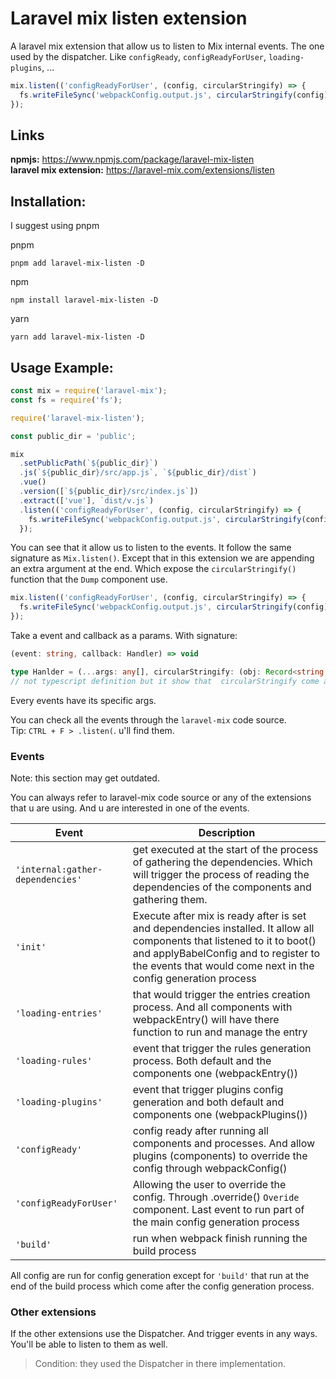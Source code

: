 # Laravel mix listen extension

A laravel mix extension that allow us to listen to Mix internal events. The one used by the dispatcher. Like `configReady`, `configReadyForUser`, `loading-plugins`, ...

```js
mix.listen(('configReadyForUser', (config, circularStringify) => {
  fs.writeFileSync('webpackConfig.output.js', circularStringify(config));
});
```

## Links

**npmjs:** https://www.npmjs.com/package/laravel-mix-listen   
**laravel mix extension:** https://laravel-mix.com/extensions/listen

## Installation:

I suggest using pnpm

pnpm

```
pnpm add laravel-mix-listen -D
```

npm

```
npm install laravel-mix-listen -D
```

yarn

```
yarn add laravel-mix-listen -D
```

## Usage Example:

```js
const mix = require('laravel-mix');
const fs = require('fs');

require('laravel-mix-listen');

const public_dir = 'public';

mix
  .setPublicPath(`${public_dir}`)
  .js(`${public_dir}/src/app.js`, `${public_dir}/dist`)
  .vue()
  .version([`${public_dir}/src/index.js`])
  .extract(['vue'], `dist/v.js`)
  .listen(('configReadyForUser', (config, circularStringify) => {
    fs.writeFileSync('webpackConfig.output.js', circularStringify(config));
  });
```

You can see that it allow us to listen to the events. It follow the same signature as `Mix.listen()`. Except that in this extension we are appending an extra argument at the end. Which expose the `circularStringify()` function that the `Dump` component use.

```js
mix.listen(('configReadyForUser', (config, circularStringify) => {
  fs.writeFileSync('webpackConfig.output.js', circularStringify(config));
});
```

Take a event and callback as a params. With signature:

```ts
(event: string, callback: Handler) => void

type Hanlder = (...args: any[], circularStringify: (obj: Record<string, any>) => string) => void
// not typescript definition but it show that  circularStringify come at the end
```

Every events have its specific args.

You can check all the events through the `laravel-mix` code source.<br>
Tip: `CTRL + F > .listen(`. u'll find them.

### Events

Note: this section may get outdated.

You can always refer to laravel-mix code source or any of the extensions that u are using. And u are interested in one of the events.

| Event                            | Description                                                                                                                                                                                                                        |
| -------------------------------- | ---------------------------------------------------------------------------------------------------------------------------------------------------------------------------------------------------------------------------------- |
| `'internal:gather-dependencies'` | get executed at the start of the process of gathering the dependencies. Which will trigger the process of reading the dependencies of the components and gathering them.                                                           |
| `'init'`                         | Execute after mix is ready after is set and dependencies installed. It allow all components that listened to it to boot() and applyBabelConfig and to register to the events that would come next in the config generation process |
| `'loading-entries'`              | that would trigger the entries creation process. And all components with webpackEntry() will have there function to run and manage the entry                                                                                       |
| `'loading-rules'`                | event that trigger the rules generation process. Both default and the components one (webpackEntry())                                                                                                                              |
| `'loading-plugins'`              | event that trigger plugins config generation and both default and components one (webpackPlugins())                                                                                                                                |
| `'configReady'`                  | config ready after running all components and processes. And allow plugins (components) to override the config through webpackConfig()                                                                                             |
| `'configReadyForUser'`           | Allowing the user to override the config. Through .override() `Overide` component. Last event to run part of the main config generation process                                                                                    |
| `'build'`                        | run when webpack finish running the build process                                                                                                                                                                                  |

All config are run for config generation except for `'build'` that run at the end of the build process which come after the config generation process.

### Other extensions

If the other extensions use the Dispatcher. And trigger events in any ways. You'll be able to listen to them as well.<br>

> Condition: they used the Dispatcher in there implementation.
